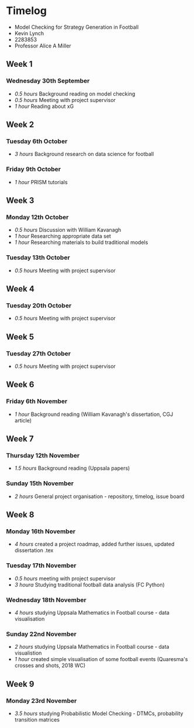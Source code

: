 # Timelog

* Model Checking for Strategy Generation in Football
* Kevin Lynch
* 2283853
* Professor Alice A Miller

## Week 1

### Wednesday 30th September

* *0.5 hours* Background reading on model checking
* *0.5 hours* Meeting with project supervisor
* *1 hour* Reading about xG

## Week 2

### Tuesday 6th October

* *3 hours* Background research on data science for football

### Friday 9th October

* *1 hour* PRISM tutorials

## Week 3

### Monday 12th October

* *0.5 hours* Discussion with William Kavanagh
* *1 hour* Researching appropriate data set
* *1 hour* Researching materials to build traditional models

### Tuesday 13th October

* *0.5 hours* Meeting with project supervisor

## Week 4

### Tuesday 20th October

* *0.5 hours* Meeting with project supervisor

## Week 5

### Tuesday 27th October

* *0.5 hours* Meeting with project supervisor

## Week 6

### Friday 6th November

* *1 hour* Background reading (William Kavanagh's dissertation, CGJ article)

## Week 7

### Thursday 12th November
* *1.5 hours* Background reading (Uppsala papers)

### Sunday 15th November

* *2 hours* General project organisation - repository, timelog, issue board

## Week 8

### Monday 16th November

* *4 hours* created a project roadmap, added further issues, updated dissertation .tex

### Tuesday 17th November

* *0.5 hours* meeting with project supervisor
* *3 houra* Studying traditional football data analysis (FC Python)

### Wednesday 18th November

* *4 hours* studying Uppsala Mathematics in Football course - data visualisation

### Sunday 22nd November

* *2 hours* studying Uppsala Mathematics in Football course - data visualistion
* *1 hour* created simple visualisation of some football events (Quaresma's crosses and shots, 2018 WC)

## Week 9

### Monday 23rd November

* *3.5 hours* studying Probabilistic Model Checking - DTMCs, probability transition matrices
